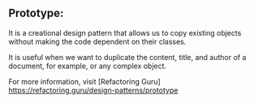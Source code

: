 ## Prototype:

It is a creational design pattern that allows us to copy existing objects without making the code dependent on their classes.

It is useful when we want to duplicate the content, title, and author of a document, for example, or any complex object.

For more information, visit [Refactoring Guru] https://refactoring.guru/design-patterns/prototype

